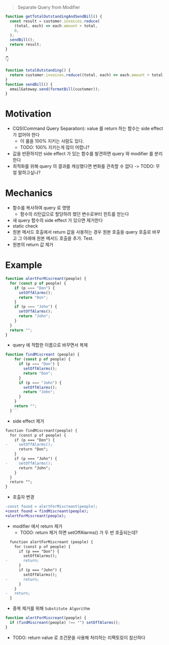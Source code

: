 > Separate Query from Modifier

```js
function getTotalOutstandingAndSendBill() {
  const result = customer.invoices.reduce(
    (total, each) => each.amount + total,
    0,
  );
  sendBill();
  return result;
}
```

👇

```js
function totalOutstanding() {
  return customer.invoices.reduce((total, each) => each.amount + total, 0);
}
function sendBill() {
  emailGateway.send(formatBill(customer));
}
```

# Motivation

- CQS(Command Query Separation): value 를 return 하는 함수는 side effect 가 없어야 한다
  - 이 룰을 100% 지키는 사람도 있다.
  - TODO: 100% 지키는게 많이 어렵나?
- 값을 반환하지만 side effect 가 있는 함수를 발견하면 query 와 modifier 를 분리한다
- 최적화를 위해 query 의 결과를 캐싱했다면 변화를 관측할 수 없다 -> TODO: 무얼 말하고싶나?

# Mechanics

- 함수를 복사하여 query 로 명명
  - 함수의 리턴값으로 할당하려 했던 변수로부터 힌트를 얻는다
- 새 query 함수의 side effect 가 있으면 제거한다
- static check
- 원본 메서드 호출에서 return 값을 사용하는 경우 원본 호출을 query 호출로 바꾸고 그 아래에 원본 메서드 호출을 추가. Test.
- 원본의 return 값 제거

# Example

```js
function alertForMiscreant(people) {
  for (const p of people) {
    if (p === "Don") {
      setOffAlarms();
      return "Don";
    }
    if (p === "John") {
      setOffAlarms();
      return "John";
    }
  }
  return "";
}
```

- query 에 적합한 이름으로 바꾸면서 복제

````js
function findMiscreant (people) {
    for (const p of people) {
      if (p === "Don") {
        setOffAlarms();
        return "Don";
      }
      if (p === "John") {
        setOffAlarms();
        return "John";
      }
    }
    return "";
  }```
````

- side effect 제거

```diff
function findMiscreant(people) {
  for (const p of people) {
    if (p === "Don") {
-     setOffAlarms();
      return "Don";
    }
    if (p === "John") {
-     setOffAlarms();
      return "John";
    }
  }
  return "";
}
```

- 호출자 변경

```diff
-const found = alertForMiscreant(people);
+const found = findMiscreant(people);
+alertForMiscreant(people);
```

- modifier 에서 return 제거
  - TODO: return 제거 하면 setOffAlarms() 가 두 번 호출되는데?

```diff
  function alertForMiscreant (people) {
    for (const p of people) {
      if (p === "Don") {
        setOffAlarms();
-       return;
      }
      if (p === "John") {
        setOffAlarms();
-       return;
      }
    }
-   return;
  }
```

- 중복 제거를 위해 `Substitute Algorithm`

```js
function alertForMiscreant(people) {
  if (findMiscreant(people) !== "") setOffAlarms();
}
```

- TODO: return value 로 조건문을 사용해 처리하는 리팩토링이 참신하다
